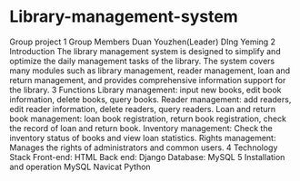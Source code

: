 # Library-management-system
Group project
1 Group Members
Duan Youzhen(Leader)
DIng Yeming
2 Introduction
The library management system is designed to simplify and optimize the daily management tasks of the library. The system covers many modules such as library management, reader management, loan and return management, and provides comprehensive information support for the library.
3 Functions
Library management: input new books, edit book information, delete books, query books.
Reader management: add readers, edit reader information, delete readers, query readers.
Loan and return book management: loan book registration, return book registration, check the record of loan and return book.
Inventory management: Check the inventory status of books and view loan statistics.
Rights management: Manages the rights of administrators and common users.
4 Technology Stack
Front-end: HTML
Back end: Django
Database: MySQL
5 Installation and operation
MySQL
Navicat
Python
